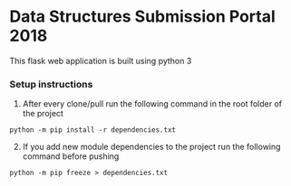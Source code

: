 # Data Structures Submission Portal 2018

This flask web application is built using python 3

### Setup instructions

1. After every clone/pull run the following command in the root folder of the project
```
python -m pip install -r dependencies.txt
``` 

2. If you add new module dependencies to the project run the following command before pushing
```
python -m pip freeze > dependencies.txt
```
